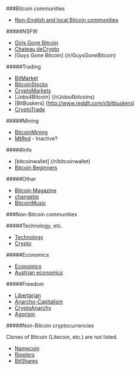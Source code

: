 ###Bitcoin communities

* [Non-English and local Bitcoin communities](http://www.reddit.com/r/Bitcoin/wiki/local_communities)

#####NSFW

* [Girls Gone Bitcoin](/r/GirlsGoneBitcoin)
* [Chateau deCrypto](http://www.reddit.com/r/decrypto)
* [Guys Gone Bitcoin] (/r/GuysGoneBitcoin)

#####Trading

* [BitMarket](/r/bitmarket)
* [BitcoinStocks](/r/BitcoinStocks)
* [CryptoMarkets](/r/CryptoMarkets)
* [Jobs4Bitcoin] (/r/Jobs4bitcoins)
* [BitBuskers] (http://www.reddit.com/r/bitbuskers)
* [CryptoTrade](/r/CryptoTrade) 

#####Mining

* [BitcoinMining](/r/bitcoinmining)
* [MtRed](/r/mtred) - Inactive?

#####Info

* [bitcoinwallet] (/r/bitcoinwallet)
* [Bitcoin Beginners](/r/bitcoinbeginners)

#####Other

* [Bitcoin Magazine](/r/BitcoinMagazine)
* [changetip](/r/changetip)
* [BitcoinMusic](/r/bitcoinmusic)

###Non-Bitcoin communities

#####Technology, etc.

* [Technology](/r/technology)
* [Crypto](/r/crypto)

#####Economics

* [Economics](/r/economics)
* [Austrian economics](/r/Austrian)

#####Freedom

* [Libertarian](http://www.reddit.com/r/libertarian)
* [Anarcho-Capitalism](/r/Anarcho_Capitalism)
* [CryptoAnarchy](/r/cryptoanarchy)
* [Agorism](/r/Agorism)

#####Non-Bitcoin cryptocurrencies

Clones of Bitcoin (Litecoin, etc.) are not listed.

* [Namecoin](/r/namecoin)
* [Ripplers](http://www.reddit.com/r/ripplers)
* [BitShares](/r/BitShares)